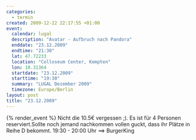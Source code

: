 ```yaml
--- 
categories: 
  - termin
created: 2009-12-22 22:17:55 +01:00
event: 
  calendar: lugal
  description: "Avatar - Aufbruch nach Pandora"
  enddate: "23.12.2009"
  endtime: "21:30"
  lat: 47.72233
  location: "Colloseum Center, Kempten"
  lon: 10.31364
  startdate: "23.12.2009"
  starttime: "19:30"
  summary: "LUGAL Dezember 2009"
  timezone: Europe/Berlin
layout: post
title: "23.12.2009"
---
```


{% render_event %}
Nicht die 10.5€ vergessen ;).
Es ist für 4 Personen reserviert.Sollte noch jemand nachkommen vollen guckt, dass ihr Plätze in Reihe D bekommt.
19:30 - 20:00 Uhr ==> BurgerKing 

